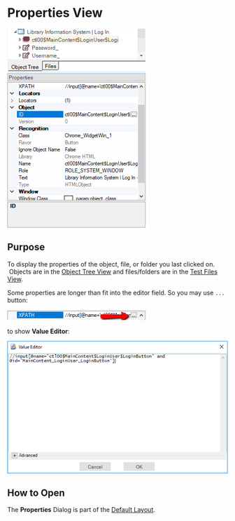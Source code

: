 # Properties View

![properties dialog](./img/properties1.png)

## Purpose

To display the properties of the object, file, or folder you last clicked on.  Objects are in the [Object Tree View](object_tree.md) and files/folders are in the [Test Files View](test_files_dialog.md).

Some properties are longer than fit into the editor field. So you may use `...` button:

![properties dialog](./img/properties2.png)

to show **Value Editor**:

![properties dialog](./img/properties3.png)

## How to Open

The **Properties** Dialog is part of the [Default Layout](restoring_the_default_layout.md).
